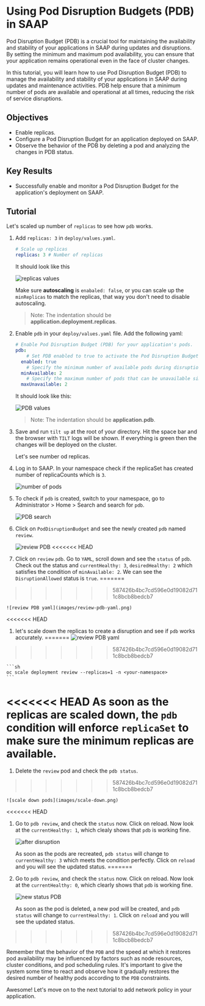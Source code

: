 # Using Pod Disruption Budgets (PDB) in SAAP

Pod Disruption Budget (PDB) is a crucial tool for maintaining the availability and stability of your applications in SAAP during updates and disruptions. By setting the minimum and maximum pod availability, you can ensure that your application remains operational even in the face of cluster changes.

In this tutorial, you will learn how to use Pod Disruption Budget (PDB) to manage the availability and stability of your applications in SAAP during updates and maintenance activities. PDB help ensure that a minimum number of pods are available and operational at all times, reducing the risk of service disruptions.

## Objectives

- Enable replicas.
- Configure a Pod Disruption Budget for an application deployed on SAAP.
- Observe the behavior of the PDB by deleting a pod and analyzing the changes in PDB status.

## Key Results

- Successfully enable and monitor a Pod Disruption Budget for the application's deployment on SAAP.

## Tutorial

Let's scaled up number of `replicas` to see how `pdb` works.

1. Add `replicas: 3` in `deploy/values.yaml`.

    ```yaml
    # Scale up replicas
    replicas: 3 # Number of replicas
    ```

    It should look like this

    ![replicas values](images/replicas-values.png)

    Make sure **autoscaling** is `enabaled: false`, or you can scale up the `minReplicas` to match the replicas, that way you don't need to disable autoscaling.

    > Note: The indentation should be **application.deployment.replicas**.

1. Enable `pdb` in your `deploy/values.yaml` file. Add the following yaml:

    ```yaml
    # Enable Pod Disruption Budget (PDB) for your application's pods.
    pdb:
        # Set PDB enabled to true to activate the Pod Disruption Budget.
      enabled: true
        # Specify the minimum number of available pods during disruptions. In this case, ensure at least 1 pod is available at all times.
      minAvailable: 2
        # Specify the maximum number of pods that can be unavailable simultaneously during disruptions
      maxUnavailable: 2
    ```

    It should look like this:

    ![PDB values](images/pdb-values.png)

    > Note: The indentation should be **application.pdb**.

1. Save and run `tilt up` at the root of your directory. Hit the space bar and the browser with `TILT` logs will be shown. If everything is green then the changes will be deployed on the cluster.

    Let's see number od replicas.

1. Log in to SAAP. In your namespace check if the replicaSet has created number of replicaCounts which is `3`.

    ![number of pods](images/number-of-pods.png)

1. To check if `pdb` is created, switch to your namespace, go to Administrator > Home > Search and search for `pdb`.

    ![PDB search](images/search-pdb.png)

1. Click on `PodDisruptionBudget` and see the newly created `pdb` named `review`.

    ![review PDB](images/review-pdb.png)
<<<<<<< HEAD

1. Click on `review` `pdb`. Go to `YAML`, scroll down and see the `status` of `pdb`. Check out the status and `currentHealthy: 3`, `desiredHealthy: 2` which satisfies the condition of `minAvailable: 2`. We can see the `DisruptionAllowed` status is `true`.
=======
>>>>>>> 587426b4bc7cd596e0d19082d711c8bcb8bedcb7

    ![review PDB yaml](images/review-pdb-yaml.png)

<<<<<<< HEAD
1. let's scale down the replicas to create a disruption and see if `pdb` works accurately.
=======
    ![review PDB yaml](images/review-pdb-yaml.png)
>>>>>>> 587426b4bc7cd596e0d19082d711c8bcb8bedcb7

    ```sh
    oc scale deployment review --replicas=1 -n <your-namespace>
    ```

<<<<<<< HEAD
    As soon as the replicas are scaled down, the `pdb` condition will enforce `replicaSet` to make sure the minimum replicas are available.
=======
1. Delete the `review` pod and check the `pdb status`.
>>>>>>> 587426b4bc7cd596e0d19082d711c8bcb8bedcb7

    ![scale down pods](images/scale-down.png)

<<<<<<< HEAD
1. Go to `pdb review`, and check the `status` now. Click on reload. Now look at the `currentHealthy: 1`, which clealy shows that `pdb` is working fine.

    ![after disruption](images/after-disruption.png)

    As soon as the pods are recreated, `pdb status` will change to `currentHealthy: 3` which meets the condition perfectly. Click on `reload` and you will see the updated status.
=======
1. Go to `pdb review`, and check the `status` now. Click on reload. Now look at the `currentHealthy: 0`, which clearly shows that `pdb` is working fine.

    ![new status PDB](images/new-status-pdb.png)

    As soon as the pod is deleted, a new pod will be created, and `pdb status` will change to `currentHealthy: 1`. Click on `reload` and you will see the updated status.
>>>>>>> 587426b4bc7cd596e0d19082d711c8bcb8bedcb7

Remember that the behavior of the `PDB` and the speed at which it restores pod availability may be influenced by factors such as node resources, cluster conditions, and pod scheduling rules. It's important to give the system some time to react and observe how it gradually restores the desired number of healthy pods according to the `PDB` constraints.

Awesome! Let's move on to the next tutorial to add network policy in your application.
